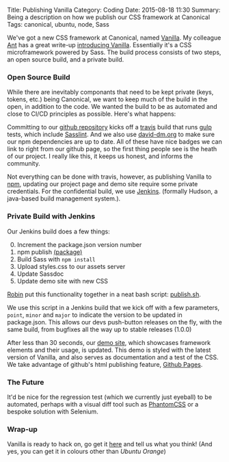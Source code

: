 Title: Publishing Vanilla
Category: Coding
Date: 2015-08-18 11:30
Summary: Being a description on how we publish our CSS framework at Canonical
Tags: canonical, ubuntu, node, Sass


We've got a new CSS framework at Canonical, named [Vanilla](http://ubuntudesign.github.io/vanilla-framework/). My colleague [Ant](http://design.canonical.com/author/ya-bo-ng/) has a great write-up [introducing Vanilla](http://design.canonical.com/2015/06/introducing-vanilla/). Essentially it's a CSS microframework powered by Sass. The build process consists of two steps, an open source build, and a private build.

### Open Source Build
While there are inevitably componants that need to be kept private (keys, tokens, etc.) being Canonical, we want to keep much of the build in the open, in addition to the code. We wanted the build to be as automated and close to CI/CD principles as possible. Here's what happens:

Committing to our [github repository](https://github.com/ubuntudesign/vanilla-framework) kicks off a [travis](https://travis-ci.org/ubuntudesign/vanilla-framework) build that runs [gulp](http://gulpjs.com/) tests, which include [Sasslint](https://github.com/brigade/Sass-lint/). And we also use [david-dm.org](https://david-dm.org/ubuntudesign/vanilla-framework#info=devDependencies) to make sure our npm dependencies are up to date. All of these have nice badges we can link to right from our github page, so the first thing people see is the heath of our project. I really like this, it keeps us honest, and informs the community.

Not everything can be done with travis, however, as publishing Vanilla to [npm](https://www.npmjs.com/), updating our project page and demo site require some private credentials. For the confidential build, we use [Jenkins](https://jenkins-ci.org/). (formally Hudson, a java-based build management system.).

### Private Build with Jenkins
Our Jenkins build does a few things:

0. Increment the package.json version number
0. npm publish [(package)](https://www.npmjs.com/package/vanilla-framework)
0. Build Sass with `npm install`
0. Upload styles.css to our assets server
0. Update Sassdoc
0. Update demo site with new CSS


[Robin](http://design.canonical.com/author/nottrobin/) put this functionality together in a neat bash script: [publish.sh](https://github.com/ubuntudesign/vanilla-builder/blob/master/publish.sh).

We use this script in a Jenkins build that we kick off with a few parameters, `point`, `minor` and `major` to indicate the version to be updated in package.json. This allows our devs push-button releases on the fly, with the same build, from bugfixes all the way up to stable releases (1.0.0)

After less than 30 seconds, our [demo site](http://ubuntudesign.github.io/vanilla-framework/demo/), which showcases framework elements and their usage, is updated. This demo is styled with the latest version of Vanilla, and also serves as documentation and a test of the CSS. We take advantage of github's html publishing feature, [Github Pages](https://pages.github.com/).

### The Future
It'd be nice for the regression test (which we currently just eyeball) to be automated, perhaps with a visual diff tool such as [PhantomCSS](https://github.com/Huddle/PhantomCSS) or a bespoke solution with Selenium.

### Wrap-up
Vanilla is ready to hack on, go get it [here](http://design.canonical.com/2015/06/introducing-vanilla/) and tell us what you think! (And yes, you can get it in colours other than _Ubuntu Orange_)
